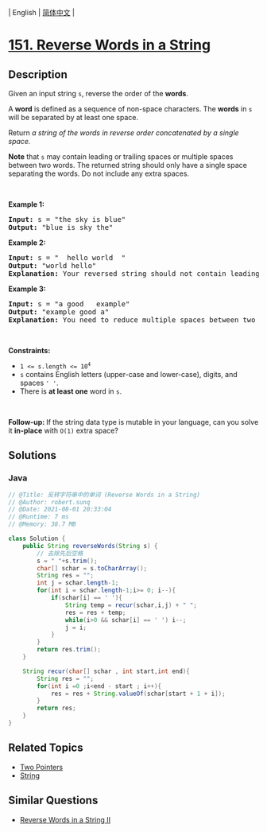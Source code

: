 
| English | [简体中文](README.md) |

# [151. Reverse Words in a String](https://leetcode.cn//problems/reverse-words-in-a-string/)

## Description

<p>Given an input string <code>s</code>, reverse the order of the <strong>words</strong>.</p>

<p>A <strong>word</strong> is defined as a sequence of non-space characters. The <strong>words</strong> in <code>s</code> will be separated by at least one space.</p>

<p>Return <em>a string of the words in reverse order concatenated by a single space.</em></p>

<p><b>Note</b> that <code>s</code> may contain leading or trailing spaces or multiple spaces between two words. The returned string should only have a single space separating the words. Do not include any extra spaces.</p>

<p>&nbsp;</p>
<p><strong class="example">Example 1:</strong></p>

<pre>
<strong>Input:</strong> s = &quot;the sky is blue&quot;
<strong>Output:</strong> &quot;blue is sky the&quot;
</pre>

<p><strong class="example">Example 2:</strong></p>

<pre>
<strong>Input:</strong> s = &quot;  hello world  &quot;
<strong>Output:</strong> &quot;world hello&quot;
<strong>Explanation:</strong> Your reversed string should not contain leading or trailing spaces.
</pre>

<p><strong class="example">Example 3:</strong></p>

<pre>
<strong>Input:</strong> s = &quot;a good   example&quot;
<strong>Output:</strong> &quot;example good a&quot;
<strong>Explanation:</strong> You need to reduce multiple spaces between two words to a single space in the reversed string.
</pre>

<p>&nbsp;</p>
<p><strong>Constraints:</strong></p>

<ul>
	<li><code>1 &lt;= s.length &lt;= 10<sup>4</sup></code></li>
	<li><code>s</code> contains English letters (upper-case and lower-case), digits, and spaces <code>&#39; &#39;</code>.</li>
	<li>There is <strong>at least one</strong> word in <code>s</code>.</li>
</ul>

<p>&nbsp;</p>
<p><b data-stringify-type="bold">Follow-up:&nbsp;</b>If the string data type is mutable in your language, can&nbsp;you solve it&nbsp;<b data-stringify-type="bold">in-place</b>&nbsp;with&nbsp;<code data-stringify-type="code">O(1)</code>&nbsp;extra space?</p>


## Solutions


### Java

```Java
// @Title: 反转字符串中的单词 (Reverse Words in a String)
// @Author: robert.sunq
// @Date: 2021-08-01 20:33:04
// @Runtime: 7 ms
// @Memory: 38.7 MB

class Solution {
    public String reverseWords(String s) {
        // 去除先后空格
        s = " "+s.trim();
        char[] schar = s.toCharArray();
        String res = "";
        int j = schar.length-1;
        for(int i = schar.length-1;i>= 0; i--){
            if(schar[i] == ' '){
                String temp = recur(schar,i,j) + " ";
                res = res + temp;
                while(i>0 && schar[i] == ' ') i--;
                j = i;
            }
        }
        return res.trim();
    }

    String recur(char[] schar , int start,int end){
        String res = "";
        for(int i =0 ;i<end - start ; i++){
            res = res + String.valueOf(schar[start + 1 + i]);
        }
        return res;
    }
}
```



## Related Topics

- [Two Pointers](https://leetcode.cn//tag/two-pointers)
- [String](https://leetcode.cn//tag/string)

## Similar Questions

- [Reverse Words in a String II](../reverse-words-in-a-string-ii/README_EN.md)
